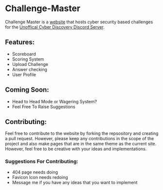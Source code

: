 # Challenge-Master
Challenge Master is a [website](https://challenge-master.firebaseapp.com) that hosts cyber security based challenges for the [Unoffical Cyber Discovery Discord Server](https://discord.gg/8h7HU4C).

## Features:
* Scoreboard
* Scoring System
* Upload Challenge
* Answer checking
* User Profile

## Coming Soon:
* Head to Head Mode or Wagering System?
* Feel Free To Raise Suggestions

## Contributing:
Feel free to contribute to the website by forking the repsository and creating a pull request.  However, please keep any contributions in the scope of the project and also make pages that are in the same theme as the current site.  However, feel free to be creative with your ideas and implementations.

### Suggestions For Contributing:
* 404 page needs doing
* Favicon Icon needs redoing
* Message me if you have any ideas that you want to implement
